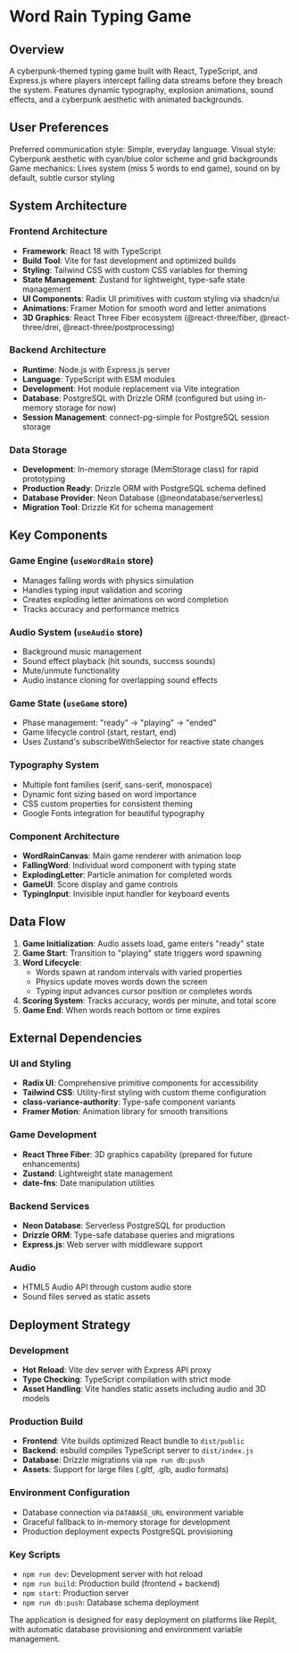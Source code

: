 # Word Rain Typing Game

## Overview

A cyberpunk-themed typing game built with React, TypeScript, and Express.js where players intercept falling data streams before they breach the system. Features dynamic typography, explosion animations, sound effects, and a cyberpunk aesthetic with animated backgrounds.

## User Preferences

Preferred communication style: Simple, everyday language.
Visual style: Cyberpunk aesthetic with cyan/blue color scheme and grid backgrounds
Game mechanics: Lives system (miss 5 words to end game), sound on by default, subtle cursor styling

## System Architecture

### Frontend Architecture
- **Framework**: React 18 with TypeScript
- **Build Tool**: Vite for fast development and optimized builds
- **Styling**: Tailwind CSS with custom CSS variables for theming
- **State Management**: Zustand for lightweight, type-safe state management
- **UI Components**: Radix UI primitives with custom styling via shadcn/ui
- **Animations**: Framer Motion for smooth word and letter animations
- **3D Graphics**: React Three Fiber ecosystem (@react-three/fiber, @react-three/drei, @react-three/postprocessing)

### Backend Architecture
- **Runtime**: Node.js with Express.js server
- **Language**: TypeScript with ESM modules
- **Development**: Hot module replacement via Vite integration
- **Database**: PostgreSQL with Drizzle ORM (configured but using in-memory storage for now)
- **Session Management**: connect-pg-simple for PostgreSQL session storage

### Data Storage
- **Development**: In-memory storage (MemStorage class) for rapid prototyping
- **Production Ready**: Drizzle ORM with PostgreSQL schema defined
- **Database Provider**: Neon Database (@neondatabase/serverless)
- **Migration Tool**: Drizzle Kit for schema management

## Key Components

### Game Engine (`useWordRain` store)
- Manages falling words with physics simulation
- Handles typing input validation and scoring
- Creates exploding letter animations on word completion
- Tracks accuracy and performance metrics

### Audio System (`useAudio` store)
- Background music management
- Sound effect playback (hit sounds, success sounds)
- Mute/unmute functionality
- Audio instance cloning for overlapping sound effects

### Game State (`useGame` store)
- Phase management: "ready" → "playing" → "ended"
- Game lifecycle control (start, restart, end)
- Uses Zustand's subscribeWithSelector for reactive state changes

### Typography System
- Multiple font families (serif, sans-serif, monospace)
- Dynamic font sizing based on word importance
- CSS custom properties for consistent theming
- Google Fonts integration for beautiful typography

### Component Architecture
- **WordRainCanvas**: Main game renderer with animation loop
- **FallingWord**: Individual word component with typing state
- **ExplodingLetter**: Particle animation for completed words
- **GameUI**: Score display and game controls
- **TypingInput**: Invisible input handler for keyboard events

## Data Flow

1. **Game Initialization**: Audio assets load, game enters "ready" state
2. **Game Start**: Transition to "playing" state triggers word spawning
3. **Word Lifecycle**: 
   - Words spawn at random intervals with varied properties
   - Physics update moves words down the screen
   - Typing input advances cursor position or completes words
4. **Scoring System**: Tracks accuracy, words per minute, and total score
5. **Game End**: When words reach bottom or time expires

## External Dependencies

### UI and Styling
- **Radix UI**: Comprehensive primitive components for accessibility
- **Tailwind CSS**: Utility-first styling with custom theme configuration
- **class-variance-authority**: Type-safe component variants
- **Framer Motion**: Animation library for smooth transitions

### Game Development
- **React Three Fiber**: 3D graphics capability (prepared for future enhancements)
- **Zustand**: Lightweight state management
- **date-fns**: Date manipulation utilities

### Backend Services
- **Neon Database**: Serverless PostgreSQL for production
- **Drizzle ORM**: Type-safe database queries and migrations
- **Express.js**: Web server with middleware support

### Audio
- HTML5 Audio API through custom audio store
- Sound files served as static assets

## Deployment Strategy

### Development
- **Hot Reload**: Vite dev server with Express API proxy
- **Type Checking**: TypeScript compilation with strict mode
- **Asset Handling**: Vite handles static assets including audio and 3D models

### Production Build
- **Frontend**: Vite builds optimized React bundle to `dist/public`
- **Backend**: esbuild compiles TypeScript server to `dist/index.js`
- **Database**: Drizzle migrations via `npm run db:push`
- **Assets**: Support for large files (.gltf, .glb, audio formats)

### Environment Configuration
- Database connection via `DATABASE_URL` environment variable
- Graceful fallback to in-memory storage for development
- Production deployment expects PostgreSQL provisioning

### Key Scripts
- `npm run dev`: Development server with hot reload
- `npm run build`: Production build (frontend + backend)
- `npm start`: Production server
- `npm run db:push`: Database schema deployment

The application is designed for easy deployment on platforms like Replit, with automatic database provisioning and environment variable management.